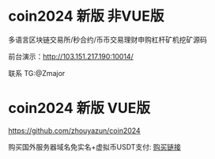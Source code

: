 # coin2024 新版 非VUE版
多语言区块链交易所/秒合约/币币交易理财申购杠杆矿机挖矿源码

前台演示：http://103.151.217.190:10014/

联系 TG:@Zmajor

# coin2024 新版 VUE版
https://github.com/zhouyazun/coin2024

购买国外服务器域名免实名+虚拟币USDT支付: [购买链接](https://my.nextcli.com/aff.php?aff=664)
